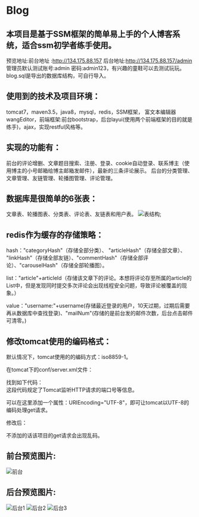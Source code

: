 # Blog
## 本项目是基于SSM框架的简单易上手的个人博客系统，适合ssm初学者练手使用。    
预览地址:前台地址 :http://134.175.88.157 后台地址:http://134.175.88.157/admin    管理员默认测试账号:admin 密码:admin123，有兴趣的童鞋可以去测试玩玩。
blog.sql是导出的数据库结构，可自行导入。
## 使用到的技术及项目环境：
tomcat7，maven3.5，java8，mysql，redis，SSM框架， 富文本编辑器wangEditor，前端框架:前台bootstrap，后台layui(使用两个前端框架的目的就是练手)，ajax，实现restful风格等。

## 实现的功能有：
前台的评论增删、文章题目搜索、注册、登录、cookie自动登录、联系博主（使用博主的小号邮箱给博主邮箱发邮件），最新的三条评论展示。
后台的分类管理、文章管理、友链管理、轮播图管理、评论管理。

## 数据库是很简单的6张表：
文章表、轮播图表、分类表、评论表、友链表和用户表。
![表结构](https://github.com/frozen-lin/Blog/blob/master/images/%E8%A1%A8%E7%BB%93%E6%9E%84.png);
## redis作为缓存的存储策略：
hash："categoryHash"（存储全部分类）、 "articleHash"（存储全部文章）、 "linkHash"（存储全部友链）、"commentHash"（存储全部评论）、"carouselHash"（存储全部轮播图）。

list："article"+articleId（存储该文章下的评论。本想将评论存至所属的article的List中，但是发现同时提交多次评论会出现线程安全问题，导致评论被覆盖的现象。）

value："username:"+username(存储最近登录的用户，10天过期，过期后需要再从数据库中查找登录)、"mailNum"(存储的是前台发的邮件次数，后台点击邮件可清零。)

## 修改tomcat使用的编码格式：

默认情况下，tomcat使用的的编码方式：iso8859-1。

在tomcat下的conf/server.xml文件：

找到如下代码：    
<Connector port="8080" protocol="HTTP/1.1" connectionTimeout="20000" redirectPort="8443" />
这段代码规定了Tomcat监听HTTP请求的端口号等信息。

可以在这里添加一个属性：URIEncoding="UTF-8"，即可让tomcat以UTF-8的编码处理get请求。

修改后：
<Connector port="8080"  protocol="HTTP/1.1" connectionTimeout="20000" redirectPort="8443" URIEncoding="UTF-8" />

不添加的话该项目的get请求会出现乱码。
## 前台预览图片:
![前台](https://github.com/frozen-lin/Blog/blob/master/images/%E5%89%8D%E5%8F%B0.png)
## 后台预览图片:
![后台1](https://github.com/frozen-lin/Blog/blob/master/images/%E5%90%8E%E5%8F%B01.png)
![后台2](https://github.com/frozen-lin/Blog/blob/master/images/%E5%90%8E%E5%8F%B02.png)
![后台3](https://github.com/frozen-lin/Blog/blob/master/images/%E5%90%8E%E5%8F%B03.png)
